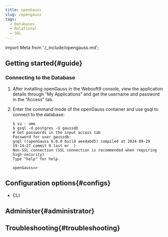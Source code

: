 ```yaml
---
title: openGauss
slug: /opengauss
tags:
  - Databases
  - Relational
  - SQL
---
```


import Meta from './_include/opengauss.md';

<Meta name="meta" />

## Getting started{#guide}

### Connecting to the Database

1. After installing openGauss in the Websoft9 console, view the application details through “My Applications” and get the username and password in the “Access” tab.

2. Enter the command mode of the openGauss container and use gsql to connect to the database:

    ```
    $ su - omm
    $ gsql -d postgres -U gaussdb
    # Get passwords in the input access tab
    Password for user gaussdb: 
    gsql ((openGauss 6.0.0 build aee4abd5) compiled at 2024-09-29 19:14:27 commit 0 last mr  )
    Non-SSL connection (SSL connection is recommended when requiring high-security)
    Type "help" for help.

    openGauss=>
    ```

## Configuration options{#configs}

- CLI

## Administer{#administrator}

## Troubleshooting{#troubleshooting}